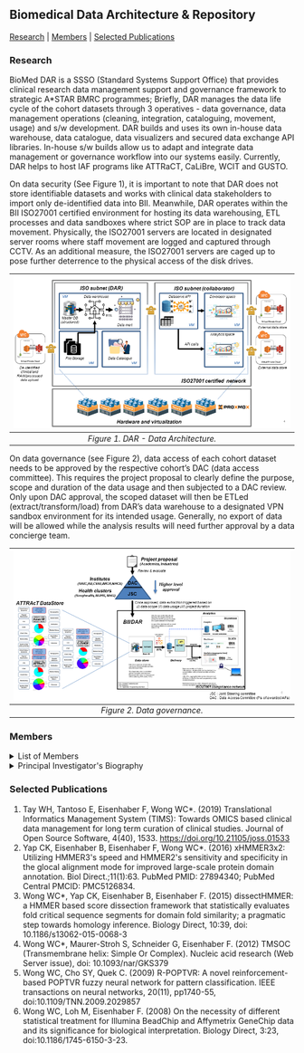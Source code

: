 ## Biomedical Data Architecture & Repository
 
 [Research](#Research) | [Members](#Members) | [Selected Publications](#selected-publications)
 
### Research
BioMed DAR is a SSSO (Standard Systems Support Office) that provides clinical research data management support and governance framework to strategic A*STAR BMRC programmes; Briefly, DAR manages the data life cycle of the cohort datasets through 3 operatives - data governance, data management operations (cleaning, integration, cataloguing, movement, usage) and s/w development. DAR builds and uses its own in-house data warehouse, data catalogue, data visualizers and secured data exchange API libraries. In-house s/w builds allow us to adapt and integrate data management or governance workflow into our systems easily. Currently, DAR helps to host IAF programs like ATTRaCT, CaLiBre, WCIT and GUSTO. 

On data security (See Figure 1), it is important to note that DAR does not store identifiable datasets and works with clinical data stakeholders to import only de-identified data into BII. Meanwhile, DAR operates within the BII ISO27001 certified environment for hosting its data warehousing, ETL processes and data sandboxes where strict SOP are in place to track data movement. Physically, the ISO27001 servers are located in designated server rooms where staff movement are logged and captured through CCTV. As an additional measure, the ISO27001 servers are caged up to pose further deterrence to the physical access of the disk drives.

| ![Figure 1. DAR - Data Architecture.](/images/Figure1-DAR-Data-Architecture.png)  | 
| :--------------: |
| *Figure 1. DAR - Data Architecture.*  |

On data governance (see Figure 2), data access of each cohort dataset needs to be approved by the respective cohort’s DAC (data access committee). This requires the project proposal to clearly define the purpose, scope and duration of the data usage and then subjected to a DAC review. Only upon DAC approval, the scoped dataset will then be ETLed (extract/transform/load) from DAR’s data warehouse to a designated VPN sandbox environment for its intended usage. Generally, no export of data will be allowed while the analysis results will need further approval by a data concierge team.


| ![Figure 2. Data governance.](/images/Figure2-Data-governance.png)  | 
| :--------------: |
| *Figure 2. Data governance.*  |




### Members

<details>

<summary>List of Members</summary>

| Designation  | Name |
| :-------------- | :-------------- |
| **Senior Principal Investigator**  | WONG Wing Cheong   |
| **Assistant Principal Investigator**  | TAN Ming Zhen  |
| **Project Manager**  | FUN Max  |
| **Assistant Systems Manager**  | LIM Aloysius  |
| **Software Engineer**  | KOH Zi Ying  |

</details>
<details>

<summary>Principal Investigator's Biography</summary>
Wing-Cheong received his undergraduate degree in Computer Engineering from NTU. He joined A*STAR under the joint MSc in Bioinformatics from A*STAR/NUS and subsequently completed his Dr. Rer. Nat (suma cum laude) in Computer Science from Leipzig University. He has been a Principal Investigator with BII since 2014 and is currently the Head/Principal Investigator of the BioMed DAR group since 2019.
</details>

### Selected Publications
1. Tay WH, Tantoso E, Eisenhaber F, Wong WC*. (2019) Translational Informatics Management System (TIMS): Towards OMICS based clinical data management for long term curation of clinical studies.  Journal of Open Source Software, 4(40), 1533. https://doi.org/10.21105/joss.01533
1. Yap CK, Eisenhaber B, Eisenhaber F, Wong WC*. (2016) xHMMER3x2: Utilizing HMMER3's speed and HMMER2's sensitivity and specificity in the glocal alignment mode for improved large-scale protein domain annotation.  Biol Direct.;11(1):63. PubMed PMID: 27894340; PubMed Central PMCID: PMC5126834.
1. Wong WC*, Yap CK, Eisenhaber B, Eisenhaber F. (2015) dissectHMMER: a HMMER based score dissection framework that statistically evaluates fold critical sequence segments for domain fold similarity; a pragmatic step towards homology inference.  Biology Direct, 10:39, doi: 10.1186/s13062-015-0068-3
1. Wong WC*, Maurer-Stroh S, Schneider G, Eisenhaber F. (2012) TMSOC (Transmembrane helix: Simple Or Complex).  Nucleic acid research (Web Server issue), doi: 10.1093/nar/GKS379
1. Wong WC, Cho SY, Quek C. (2009) R-POPTVR: A novel reinforcement-based POPTVR fuzzy neural network for pattern classification.  IEEE transactions on neural networks, 20(11), pp1740-55, doi:10.1109/TNN.2009.2029857
1. Wong WC, Loh M, Eisenhaber F. (2008) On the necessity of different statistical treatment for Illumina BeadChip and Affymetrix GeneChip data and its significance for biological interpretation.  Biology Direct, 3:23, doi:10.1186/1745-6150-3-23.


<!--

**Here are some ideas to get you started:**

🙋‍♀️ A short introduction - what is your organization all about?
🌈 Contribution guidelines - how can the community get involved?
👩‍💻 Useful resources - where can the community find your docs? Is there anything else the community should know?
🍿 Fun facts - what does your team eat for breakfast?
🧙 Remember, you can do mighty things with the power of [Markdown](https://docs.github.com/github/writing-on-github/getting-started-with-writing-and-formatting-on-github/basic-writing-and-formatting-syntax)
-->
